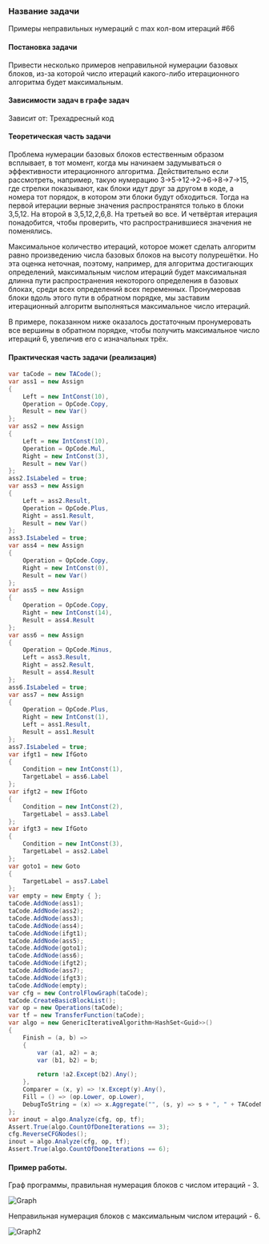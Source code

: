 ### Название задачи
Примеры неправильных нумераций с max кол-вом итераций #66

#### Постановка задачи
Привести несколько примеров неправильной нумерации базовых блоков, из-за которой число итераций какого-либо итерационного алгоритма будет максимальным.

#### Зависимости задач в графе задач
Зависит от: Трехадресный код

#### Теоретическая часть задачи
Проблема нумерации базовых блоков естественным образом всплывает, в тот момент, когда мы начинаем задумываться о эффективности итерационного алгоритма.  Действительно если рассмотреть, например, такую нумерацию 3->5->12->2->6->8->7->15, где стрелки показывают, как блоки идут друг за другом в коде, а номера тот порядок, в котором эти блоки будут обходиться. Тогда на первой итерации верные значения распространятся только в блоки 3,5,12. На второй в 3,5,12,2,6,8. На третьей во все. И четвёртая итерация понадобится, чтобы проверить, что распространившиеся значения не поменялись.  

Максимальное количество итераций, которое может сделать алгоритм равно произведению числа базовых блоков на высоту полурешётки. Но эта оценка неточная, поэтому, например, для алгоритма достигающих определений, максимальным числом итераций будет максимальная длинна пути распространения некоторого определения в базовых блоках, среди всех определений всех переменных. Пронумеровав блоки вдоль этого пути в обратном порядке, мы заставим итерационный алгоритм выполняться максимальное число итераций.

В примере, показанном ниже оказалось достаточным пронумеровать все вершины в обратном порядке, чтобы получить максимальное число итераций 6, увеличив его с изначальных трёх.


#### Практическая часть задачи (реализация)
```csharp
var taCode = new TACode();
var ass1 = new Assign
{
    Left = new IntConst(10),
    Operation = OpCode.Copy,
    Result = new Var()
};
var ass2 = new Assign
{
    Left = new IntConst(10),
    Operation = OpCode.Mul,
    Right = new IntConst(3),
    Result = new Var()
};
ass2.IsLabeled = true;
var ass3 = new Assign
{
    Left = ass2.Result,
    Operation = OpCode.Plus,
    Right = ass1.Result,
    Result = new Var()
};
ass3.IsLabeled = true;
var ass4 = new Assign
{
    Operation = OpCode.Copy,
    Right = new IntConst(0),
    Result = new Var()
};
var ass5 = new Assign
{
    Operation = OpCode.Copy,
    Right = new IntConst(14),
    Result = ass4.Result
};
var ass6 = new Assign
{
    Operation = OpCode.Minus,
    Left = ass3.Result,
    Right = ass2.Result,
    Result = ass4.Result
};
ass6.IsLabeled = true;
var ass7 = new Assign
{
    Operation = OpCode.Plus,
    Right = new IntConst(1),
    Left = ass1.Result,
    Result = ass1.Result
};
ass7.IsLabeled = true;
var ifgt1 = new IfGoto
{
    Condition = new IntConst(1),
    TargetLabel = ass6.Label
};
var ifgt2 = new IfGoto
{
    Condition = new IntConst(2),
    TargetLabel = ass3.Label
};
var ifgt3 = new IfGoto
{
    Condition = new IntConst(3),
    TargetLabel = ass2.Label
};
var goto1 = new Goto
{
    TargetLabel = ass7.Label
};
var empty = new Empty { };
taCode.AddNode(ass1);
taCode.AddNode(ass2);
taCode.AddNode(ass3);
taCode.AddNode(ass4);
taCode.AddNode(ifgt1);
taCode.AddNode(ass5);
taCode.AddNode(goto1);
taCode.AddNode(ass6);
taCode.AddNode(ifgt2);
taCode.AddNode(ass7);
taCode.AddNode(ifgt3);
taCode.AddNode(empty);
var cfg = new ControlFlowGraph(taCode);
taCode.CreateBasicBlockList();
var op = new Operations(taCode);
var tf = new TransferFunction(taCode);
var algo = new GenericIterativeAlgorithm<HashSet<Guid>>()
{
    Finish = (a, b) =>
    {
        var (a1, a2) = a;
        var (b1, b2) = b;

        return !a2.Except(b2).Any();
    },
    Comparer = (x, y) => !x.Except(y).Any(),
    Fill = () => (op.Lower, op.Lower),
    DebugToString = (x) => x.Aggregate("", (s, y) => s + ", " + TACodeNameManager.Instance[y])
};
var inout = algo.Analyze(cfg, op, tf);
Assert.True(algo.CountOfDoneIterations == 3);
cfg.ReverseCFGNodes();
inout = algo.Analyze(cfg, op, tf);
Assert.True(algo.CountOfDoneIterations == 6);
```

#### Пример работы.
Граф программы, правильная нумерация блоков с числом итераций - 3.

![Graph](https://image.ibb.co/fcCeiJ/Graph2.png)

Неправильная нумерация блоков с максимальным числом итераций - 6.

![Graph2](https://image.ibb.co/d80JAy/Graph2.png)
